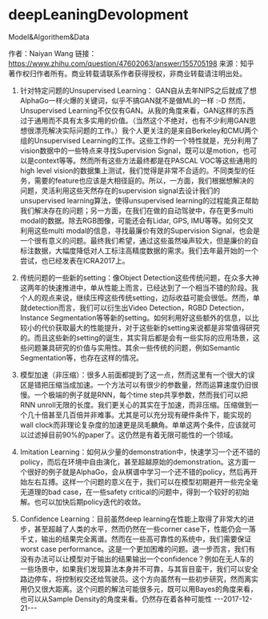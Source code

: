 # deepLeaningDevolopment
Model&Algorithem&Data

作者：Naiyan Wang
链接：https://www.zhihu.com/question/47602063/answer/155705198
来源：知乎
著作权归作者所有。商业转载请联系作者获得授权，非商业转载请注明出处。

1. 针对特定问题的Unsupervised Learning： GAN自从去年NIPS之后就成了想AlphaGo一样火爆的关键词，似乎不搞GAN就不是做ML的一样 :-D 然而，Unsupervised Learning不仅仅有GAN。从我的角度来看，GAN这样的东西过于通用而不具有太多实用的价值。（当然这个不绝对，也有不少利用GAN思想很漂亮解决实际问题的工作。）我个人更关注的是来自Berkeley和CMU两个组的Unsupervised Learning的工作。这些工作的一个特性就是，充分利用了vision数据中的一些特点来寻找Supervision Signal，既可以是motion，也可以是context等等。然而所有这些方法最终都是在PASCAL VOC等这些通用的high level vision的数据集上测试，我们觉得是非常不合适的。不同类型的任务，需要的feature也应该是大相径庭的。所以，一方面，我们根据想解决的问题，灵活利用这些天然存在的supervision signal去设计我们的unsupervised learning算法，使得unsupervised learning的过程能真正帮助我们解决存在的问题；另一方面，在我们在做的自动驾驶中，存在更多multi modal的数据。除去RGB图像，可能还会有Lidar, GPS, IMU等等。如何交叉利用这些multi modal的信息，寻找最廉价有效的Supervision Signal，也会是一个很有意义的问题。最终我们希望，通过这些虽然噪声较大，但是廉价的自标注数据，大幅度降低对人工标注高精度数据的需求。我们去年最开始的一个尝试，也已经发表在ICRA2017上。

2. 传统问题的一些新的setting：像Object Detection这些传统问题，在众多大神这两年的快速推进中，单从性能上而言，已经达到了一个相当不错的阶段。我个人的观点来说，继续压榨这些传统setting，边际收益可能会很低。然而，单就detection而言，我们可以衍生出Video Detection，RGBD Detection，Instance Segmentation等等新的setting。如何利用好这些额外的信息，以比较小的代价获取最大的性能提升，对于这些新的setting来说都是非常值得研究的。而且这些新的setting的诞生，其实背后都是会有一些实际的应用场景，这些问题兼具研究的价值与实用性。其余一些传统的问题，例如Semantic Segmentation等，也存在这样的情况。

3. 模型加速（非压缩）：很多人前面都提到了这一点，然而这里有一个很大的误区是错把压缩当成加速。一个方法可以有很少的参数量，然而运算速度仍旧很慢。一个极端的例子就是RNN，每个time step共享参数，然而我们可以把RNN unroll无限的长度。我们更关心的其实在于加速，而非压缩。压缩做到一个几十倍甚至几百倍并非难事。尤其是可以充分现有硬件条件下，能实现的wall clock而非理论复杂度的加速更是凤毛麟角。单单这两个条件，应该就可以过滤掉目前90%的paper了。这仍然是有着无限可能性的一个领域。

4. Imitation Learning：如何从少量的demonstration中，快速学习一个还不错的policy，而后在环境中自由演化，甚至超越原始的demonstration。这方面一个很好的例子就是AlphaGo，会从棋谱中学习一个还不错的policy，然后再开始左右互搏。这样一个问题的意义在于，我们可以在模型初期避开一些完全毫无道理的bad case，在一些safety critical的问题中，得到一个较好的初始解。也可以加快后期policy迭代的收敛。

5. Confidence Learning：目前虽然deep learning在性能上取得了非常大的进步，甚至超越了人类的水平，然而仍然在一些corner case下，性能仍会一落千丈，输出的结果完全离谱。然而在一些高可靠性的系统中，我们需要保证worst case performance。这是一个更加困难的问题。退一步而言，我们有没有办法可以让模型对于输出的结果输出一个confidence？例如在无人车的一些场景中，如果我们发现算法本身并不可靠，与其盲目蛮干，我们可以安全路边停车，将控制权交还给驾驶员。这个方向虽然有一些初步研究，然而离实用仍又很大距离。这个问题的解法可能很多元，既可以用Bayes的角度来看，也可以从Sample Density的角度来看。仍然存在着各种可能性
---2017-12-21---
